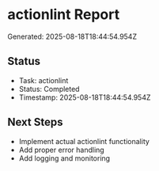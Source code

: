 # actionlint Report

Generated: 2025-08-18T18:44:54.954Z

## Status
- Task: actionlint
- Status: Completed
- Timestamp: 2025-08-18T18:44:54.954Z

## Next Steps
- Implement actual actionlint functionality
- Add proper error handling
- Add logging and monitoring
